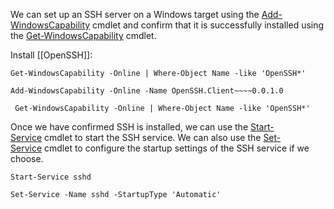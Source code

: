 
We can set up an SSH server on a Windows target using the [Add-WindowsCapability](https://docs.microsoft.com/en-us/powershell/module/dism/add-windowscapability?view=windowsserver2022-ps) cmdlet and confirm that it is successfully installed using the [Get-WindowsCapability](https://docs.microsoft.com/en-us/powershell/module/dism/get-windowscapability?view=windowsserver2022-ps) cmdlet.

Install [[OpenSSH]]:

```powershell-session
Get-WindowsCapability -Online | Where-Object Name -like 'OpenSSH*'
```

```powershell-session
Add-WindowsCapability -Online -Name OpenSSH.Client~~~~0.0.1.0
```

```powershell-session
 Get-WindowsCapability -Online | Where-Object Name -like 'OpenSSH*'
```

Once we have confirmed SSH is installed, we can use the [Start-Service](https://docs.microsoft.com/en-us/powershell/module/microsoft.powershell.management/start-service?view=powershell-7.2) cmdlet to start the SSH service. We can also use the [Set-Service](https://docs.microsoft.com/en-us/powershell/module/microsoft.powershell.management/set-service?view=powershell-7.2) cmdlet to configure the startup settings of the SSH service if we choose.

```powershell-session
Start-Service sshd  
```

```powershell-session
Set-Service -Name sshd -StartupType 'Automatic'  
```